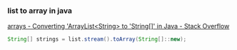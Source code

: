 ###  list to array in java


[arrays - Converting 'ArrayList&lt;String&gt; to 'String\[\]' in Java - Stack Overflow](https://stackoverflow.com/questions/4042434/converting-arrayliststring-to-string-in-java "arrays - Converting 'ArrayList&lt;String&gt; to 'String[]' in Java - Stack Overflow")


 

```java
String[] strings = list.stream().toArray(String[]::new);

```
